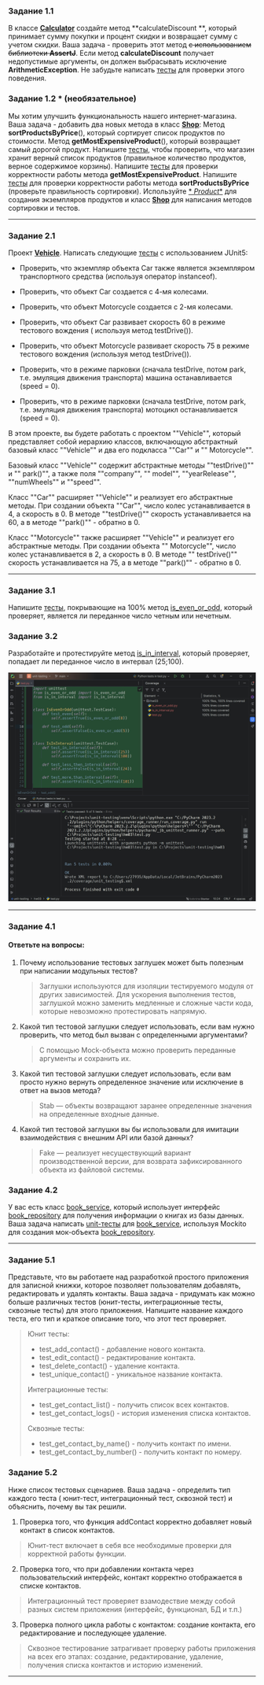 ### Задание 1.1

В классе [**Calculator**](hw01/calculator.py) создайте метод **calculateDiscount
**, который принимает сумму покупки и
процент скидки и возвращает
сумму с учетом скидки. Ваша задача - проверить этот метод ~~с использованием
библиотеки **AssertJ**~~. Если метод
**calculateDiscount** получает недопустимые аргументы, он должен выбрасывать
исключение **ArithmeticException**. Не
забудьте
написать [тесты](hw01/test.py) для проверки этого поведения.

### Задание 1.2 * (необязательное)

Мы хотим улучшить функциональность нашего интернет-магазина. Ваша задача -
добавить два
новых метода в класс [**Shop**](hw01/shop.py): Метод **sortProductsByPrice**(),
который сортирует список продуктов по
стоимости. Метод
**getMostExpensiveProduct**(), который возвращает самый дорогой продукт.
Напишите [тесты](hw01/test.py), чтобы
проверить, что магазин хранит
верный список продуктов (правильное количество продуктов, верное содержимое
корзины). Напишите [тесты](hw01/test.py) для
проверки
корректности работы метода **getMostExpensiveProduct**.
Напишите [тесты](hw01/test.py) для проверки корректности работы
метода
**sortProductsByPrice** (проверьте правильность сортировки). Используйте [*
*Product**](hw01/product.py) для создания
экземпляров продуктов и
класс [**Shop**](hw01/shop.py) для написания методов сортировки и тестов.
___

### Задание 2.1

Проект [**Vehicle**](hw02/vehicle.py). Написать следующие [тесты](hw02/test.py)
с использованием JUnit5:

- Проверить, что экземпляр объекта Car также является экземпляром транспортного
  средства (используя оператор
  instanceof).

- Проверить, что объект Car создается с 4-мя колесами.

- Проверить, что объект Motorcycle создается с 2-мя колесами.

- Проверить, что объект Car развивает скорость 60 в режиме тестового вождения (
  используя метод testDrive()).

- Проверить, что объект Motorcycle развивает скорость 75 в режиме тестового
  вождения (используя метод testDrive()).

- Проверить, что в режиме парковки (сначала testDrive, потом park, т.е. эмуляция
  движения транспорта) машина
  останавливается (speed = 0).

- Проверить, что в режиме парковки (сначала testDrive, потом park, т.е. эмуляция
  движения транспорта) мотоцикл
  останавливается (speed = 0).

В этом проекте, вы будете работать с проектом ""Vehicle"", который представляет
собой иерархию классов, включающую
абстрактный базовый класс ""Vehicle"" и два его подкласса ""Car"" и ""
Motorcycle"".

Базовый класс ""Vehicle"" содержит абстрактные методы ""testDrive()"" и ""
park()"", а также поля ""company"", ""
model"", ""yearRelease"", ""numWheels"" и ""speed"".

Класс ""Car"" расширяет ""Vehicle"" и реализует его абстрактные методы. При
создании объекта ""Car"", число колес
устанавливается в 4, а скорость в 0. В методе ""testDrive()"" скорость
устанавливается на 60, а в методе ""park()"" -
обратно в 0.

Класс ""Motorcycle"" также расширяет ""Vehicle"" и реализует его абстрактные
методы. При создании объекта ""
Motorcycle"", число колес устанавливается в 2, а скорость в 0. В методе ""
testDrive()"" скорость устанавливается на 75,
а в методе ""park()"" - обратно в 0.
___

### Задание 3.1

Напишите [тесты](hw03/test.py), покрывающие на 100%
метод [is_even_or_odd](hw03/is_even_or_odd.py), который проверяет,
является ли переданное число четным или
нечетным.

### Задание 3.2

Разработайте и протестируйте метод [is_in_interval](hw03/is_in_interval.py),
который проверяет, попадает ли переданное
число в интервал (25;100).

![test](hw03/img.jpg)
___

### Задание 4.1

#### Ответьте на вопросы:

1) Почему использование тестовых заглушек может быть полезным при написании
   модульных тестов?
   > Заглушки используются для изоляции тестируемого модуля от других
   зависимостей. Для ускорения выполнения тестов,
   > заглушкой можно заменить медленные и сложные части кода, которые невозможно
   протестировать напрямую.

2) Какой тип тестовой заглушки следует использовать, если вам нужно проверить,
   что метод был вызван с определенными
   аргументами?
   > С помощью Mock-объекта можно проверить переданные аргументы и сохранить их.
3) Какой тип тестовой заглушки следует использовать, если вам просто нужно
   вернуть определенное значение или исключение
   в ответ на вызов метода?
   > Stab — объекты возвращают заранее определенные значения на определенные
   входные данные.

4) Какой тип тестовой заглушки вы бы использовали для имитации взаимодействия с
   внешним API или базой данных?
   > Fake — реализует несуществующий вариант производственной версии, для
   возврата зафиксированного объекта из файловой
   системы.

### Задание 4.2

У вас есть класс [book_service](hw04/book_service.py), который использует
интерфейс [book_repository](hw04/book_repository.py) для получения
информации о книгах из базы данных. Ваша задача
написать [unit-тесты](hw04/test.py) для [book_service](hw04/book_service.py),
используя Mockito для создания
мок-объекта [book_repository](hw04/book_repository.py).
___

### Задание 5.1

Представьте, что вы работаете над разработкой простого приложения для записной
книжки, которое позволяет пользователям добавлять, редактировать и удалять
контакты.
Ваша задача - придумать как можно больше различных тестов (юнит-тесты,
интеграционные тесты, сквозные тесты) для этого приложения. Напишите название
каждого теста, его тип и краткое описание того, что этот тест проверяет.

>Юнит тесты:
>- test_add_contact() - добавление нового контакта.
>- test_edit_contact() - редактирование контакта.
>- test_delete_contact() - удаление контакта.
>- test_unique_contact() - уникальное название контакта.
>
>Интеграционные тесты:
>- test_get_contact_list() - получить список всех контактов.
>- test_get_contact_logs() - история изменения списка контактов.
>
>Сквозные тесты:
>- test_get_contact_by_name() - получить контакт по имени.
>- test_get_contact_by_number() - получить контакт по номеру.


### Задание 5.2

Ниже список тестовых сценариев. Ваша задача - определить тип каждого теста (
юнит-тест, интеграционный тест, сквозной тест) и объяснить, почему вы так
решили.
1. Проверка того, что функция addContact корректно добавляет новый контакт в 
список контактов. 

>Юнит-тест включает в себя все необходимые проверки для корректной 
>работы функции. 

2. Проверка того, что при добавлении контакта через пользовательский интерфейс,
контакт корректно отображается в списке контактов.
        
>Интеграционный тест проверяет взамодествие между собой разных систем 
>приложения (интерфейс, функционал, БД и т.п.)

3. Проверка полного цикла работы с контактом: создание контакта, его
редактирование и последующее удаление.
        
>Сквозное тестирование затрагивает проверку работы приложения на всех 
>его этапах: создание, редактирование, удаление, получения списка 
>контактов и историю изменений.
___